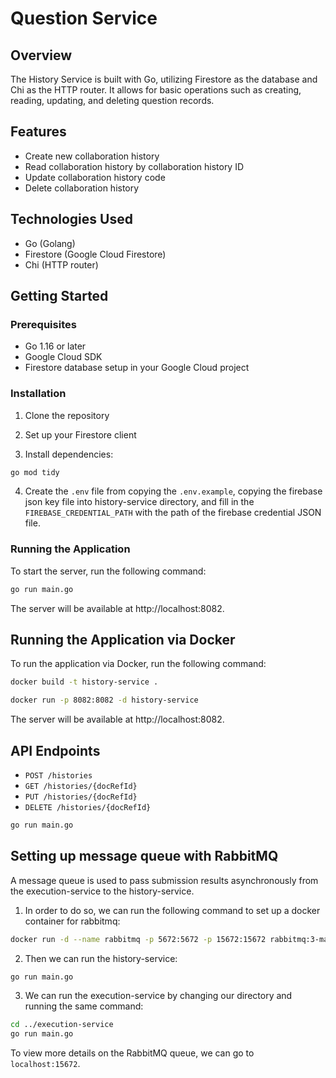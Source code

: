 # Question Service

## Overview

The History Service is built with Go, utilizing Firestore as the database and Chi as the HTTP router. It allows for basic operations such as creating, reading, updating, and deleting question records.

## Features

- Create new collaboration history
- Read collaboration history by collaboration history ID
- Update collaboration history code
- Delete collaboration history

## Technologies Used

- Go (Golang)
- Firestore (Google Cloud Firestore)
- Chi (HTTP router)

## Getting Started

### Prerequisites

- Go 1.16 or later
- Google Cloud SDK
- Firestore database setup in your Google Cloud project

### Installation

1. Clone the repository

2. Set up your Firestore client

3. Install dependencies:

```bash
go mod tidy
```

4. Create the `.env` file from copying the `.env.example`, copying the firebase json key file into history-service directory, and fill in the `FIREBASE_CREDENTIAL_PATH` with the path of the firebase credential JSON file.

### Running the Application

To start the server, run the following command:

```bash
go run main.go
```

The server will be available at http://localhost:8082.

## Running the Application via Docker

To run the application via Docker, run the following command:

```bash
docker build -t history-service .
```

```bash
docker run -p 8082:8082 -d history-service
```

The server will be available at http://localhost:8082.

## API Endpoints

- `POST /histories`
- `GET /histories/{docRefId}`
- `PUT /histories/{docRefId}`
- `DELETE /histories/{docRefId}`

```bash
go run main.go
```

## Setting up message queue with RabbitMQ

A message queue is used to pass submission results asynchronously from the execution-service to the history-service.

1. In order to do so, we can run the following command to set up a docker container for rabbitmq:

```bash
docker run -d --name rabbitmq -p 5672:5672 -p 15672:15672 rabbitmq:3-management
```

2. Then we can run the history-service:

```bash
go run main.go
```

3. We can run the execution-service by changing our directory and running the same command:

```bash
cd ../execution-service
go run main.go
```

To view more details on the RabbitMQ queue, we can go to `localhost:15672`.
